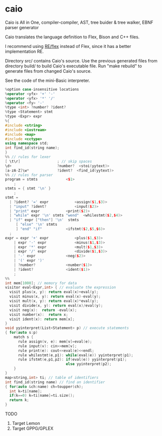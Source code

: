 # caio
Caio is All in One, compiler-compiler, AST, tree buider &amp; tree walker, EBNF parser generator

Caio translates the language definition to Flex, Bison and C++ files.

I recommend using [RE/flex](https://www.genivia.com/doc/reflex/html/index.html) instead of Flex, since it has a better implementation RE.

Directory src/ contains Caio's source. Use the previous generated files from directory build/ to build Caio's executable file. Run "make  rebuild" to generate files from changed Caio's source. 

See the code of the mini-Basic interpreter.
```cpp
%option case-insensitive locations
%operator <yfx> '+' '-'
%operator <yfx> '*' '/' 
%operator <fy> '-'
%type <int> ?number? ?ident?
%type <Statement> stmt
%type <Expr> expr
%{
#include <string>
#include <iostream>
#include <map>
#include <cctype>
using namespace std;
int find_id(string name);
}
%% // rules for lexer
[ \t\r] 				; // skip spaces
\d+ 					?number?  <stoi(yytext)>
[a-zA-Z]\w*				?ident?  <find_id(yytext)>
%% // rules for parser
program = stmts 			<$1>
 	;
stmts = { stmt '\n' }
	;
stmt = 					
  | ?ident? '=' expr 			<assign($1,$3)>
  | "input" ?ident?  			<input($2)>
  | "print" expr  			<print($2)> 
  | "while" expr '\n' stmts "wend" 	<whilestmt($2,$4)> 	
  | "if" expr ["then"] '\n'  stmts
     [ "else" '\n' stmts
     ] "end" "if" 			<ifstmt($2,$5,$6)> 	
  ;
expr = expr '+' expr			<plus($1,$3)>
    | expr '-' expr 			<minus($1,$3)>
    | expr '*' expr 			<mult($1,$3)>
    | expr '/' expr 			<divide($1,$3)>
    | '-' expr 				<neg($2)>
    | '(' expr ')'
    | ?number? 				<number($1)>
    | ?ident?				<ident($1)>
    ;
%%
int mem[1000]; // memory for data
visitor eval<Expr,int> { // evaluate the expression
  visit plus(x, y): return eval(x)+eval(y);
  visit minus(x, y): return eval(x)-eval(y);
  visit mult(x, y): return eval(x)*eval(y);
  visit divide(x, y): return eval(x)/eval(y);
  visit neg(x):  return -eval(x);
  visit number(x):  return x;
  visit ident(x): return mem[x];
}
void yyinterpret(List<Statement> p) // execute statements
{ for(auto s:p)
    match s {
      rule assign(v, e): mem[v]=eval(e);
      rule input(v): cin>>mem[v];
      rule print(e): cout<<eval(e)<<endl;
      rule whilestmt(e,p1): while(eval(e)) yyinterpret(p1);
      rule ifstmt(e,p1,p2): if(eval(e)) yyinterpret(p1);
                            else yyinterpret(p2);
    }
}
map<string,int> ti; // table of identifiers
int find_id(string name) // find an identifier
{ for(auto &ch:name) ch=toupper(ch);
  int k=ti[name];
  if(k==0) k=ti[name]=ti.size();
  return k;
}

```

TODO
1. Target Lemon
2. Target GPPG/GPLEX

